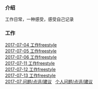 ### 介绍
工作日常，一种感受，感受自己记录

### 工作
 [2017-07-04 工作freestyle](https://github.com/chinachenhuakang/work-detail/blob/master/2017/07/04.md)<br/>
 [2017-07-05 工作freestyle](https://github.com/chinachenhuakang/work-detail/blob/master/2017/07/05.md)<br/>
 [2017-07-06 工作freestyle](https://github.com/chinachenhuakang/work-detail/blob/master/2017/07/06.md)<br/>
 [2017-07-11 工作freestyle](https://github.com/chinachenhuakang/work-detail/blob/master/2017/07/11.md)<br/>
 [2017-07-12 工作freestyle](https://github.com/chinachenhuakang/work-detail/blob/master/2017/07/12.md)<br/>
 [2017-07-13 工作freestyle](https://github.com/chinachenhuakang/work-detail/blob/master/2017/07/13.md)<br/>
 [2017-07 问题/点评/建议](https://github.com/chinachenhuakang/work-detail/issues/4)   [个人问题/点评/建议](https://github.com/chinachenhuakang/work-detail/issues/1)
